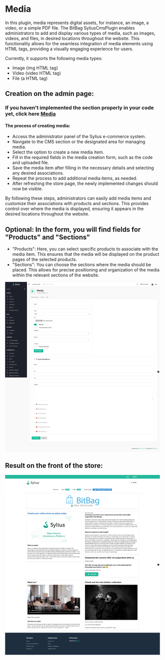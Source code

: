 # Media

In this plugin, media represents digital assets, for instance, an image, a video, or a simple PDF file. The BitBag SyliusCmsPlugin enables administrators to add and display various types of media, such as images,
videos, and files, in desired locations throughout the website.
This functionality allows for the seamless integration of media elements using HTML tags,
providing a visually engaging experience for users.

Currently, it supports the following media types:

- Image (img HTML tag)
- Video (video HTML tag)
- File (a HTML tag)

## Creation on the admin page:
### If you haven't implemented the section properly in your code yet, click here [Media](media.md)

#### The process of creating media:
- Access the administrator panel of the Sylius e-commerce system.
- Navigate to the CMS section or the designated area for managing media.
- Select the option to create a new media item.
- Fill in the required fields in the media creation form, such as the code and uploaded file.
- Save the media item after filling in the necessary details and selecting any desired associations.
- Repeat the process to add additional media items, as needed.
- After refreshing the store page, the newly implemented changes should now be visible.

By following these steps, administrators can easily add media items and customize their associations with products and sections. This provides control over where the media is displayed, ensuring it appears in the desired locations throughout the website.

## Optional: In the form, you will find fields for "Products" and "Sections"
- "Products": Here, you can select specific products to associate with the media item. This ensures that the media will be displayed on the product pages of the selected products.
- "Sections": You can choose the sections where the media should be placed. This allows for precise positioning and organization of the media within the relevant sections of the website.

![Screenshot showing content management config in admin](media_create_cms.png)

## Result on the front of the store:

![Screenshot showing content management config in admin](media_cms_result.png)

